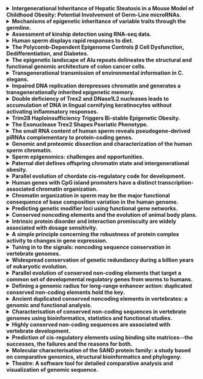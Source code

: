 <details>

<summary><strong>Intergenerational Inheritance of Hepatic Steatosis in a Mouse Model of Childhood Obesity: Potential Involvement of Germ-Line microRNAs.</strong></summary>

<p><strong>Autores:</strong><br>Ribas-Aulinas F, Ribo S, Casas E, Mourin-Fernandez M, Ramon-Krauel M, Diaz R, Lerin C, Kalko SG, Vavouri T, Jimenez-Chillaron JC</p>

<p><a href="https://doi.org/10.3390/nu15051241." target="_blank">DOI</a> \| <a href="https://pubmed.ncbi.nlm.nih.gov/36904241/" target="_blank">PubMed</a></p>

<p><strong>Resumen:</strong><br>Childhood obesity increases the risk of developing metabolic syndrome later in life. Moreover, metabolic dysfunction may be inherited into the following generation through non-genomic mechanisms, with epigenetics as a plausible candidate. The pathways involved in the development of metabolic dysfunction across generations in the context of childhood obesity remain largely unexplored. We have developed a mouse model of early adiposity by reducing litter size at birth (small litter group, SL: 4 pups/dam; control group, C: 8 pups/dam). Mice raised in small litters (SL) developed obesity, insulin resistance and hepatic steatosis with aging. Strikingly, the offspring of SL males (SL-F1) also developed hepatic steatosis. Paternal transmission of an environmentally induced phenotype strongly suggests epigenetic inheritance. We analyzed the hepatic transcriptome in C-F1 and SL-F1 mice to identify pathways involved in the development of hepatic steatosis. We found that the circadian rhythm and lipid metabolic process were the ontologies with highest significance in the liver of SL-F1 mice. We explored whether DNA methylation and small non-coding RNAs might be involved in mediating intergenerational effects. Sperm DNA methylation was largely altered in SL mice. However, these changes did not correlate with the hepatic transcriptome. Next, we analyzed small non-coding RNA content in the testes of mice from the parental generation. Two miRNAs (miR-457 and miR-201) appeared differentially expressed in the testes of SL-F0 mice. They are known to be expressed in mature spermatozoa, but not in oocytes nor early embryos, and they may regulate the transcription of lipogenic genes, but not clock genes, in hepatocytes. Hence, they are strong candidates to mediate the inheritance of adult hepatic steatosis in our murine model. In conclusion, litter size reduction leads to intergenerational effects through non-genomic mechanisms. In our model, DNA methylation does not seem to play a role on the circadian rhythm nor lipid genes. However, at least two paternal miRNAs might influence the expression of a few lipid-related genes in the first-generation offspring, F1.</p>

</details>

<details>

<summary><strong>Mechanisms of epigenetic inheritance of variable traits through the germline.</strong></summary>

<p><strong>Autores:</strong><br>Casas E, Vavouri T</p>

<p><a href="https://doi.org/10.1530/REP-19-0340." target="_blank">DOI</a> \| <a href="https://pubmed.ncbi.nlm.nih.gov/32302967/" target="_blank">PubMed</a></p>

<p><strong>Resumen:</strong><br>During the past half century, evidence for inheritance of variable traits has accumulated from experiments in plants and animals and epidemiological studies in humans. Here, we summarize some of the reported cases of epigenetic inheritance and the proposed mechanisms involved in the transmission of non-genetic information between generations in plants, nematodes, flies and mammals. It has long been accepted that information is epigenetically inherited in plants. Although many questions regarding the underlying mechanisms remain to be answered, it is now evident that epigenetic mechanisms are also responsible for the transmission of phenotypes in animals. We highlight similarities and differences between models and species.</p>

</details>

<details>

<summary><strong>Assessment of kinship detection using RNA-seq data.</strong></summary>

<p><strong>Autores:</strong><br>Blay N, Casas E, Galván-Femenía I, Graffelman J, de Cid R, Vavouri T</p>

<p><a href="https://doi.org/10.1093/nar/gkz776." target="_blank">DOI</a> \| <a href="https://pubmed.ncbi.nlm.nih.gov/31501877/" target="_blank">PubMed</a></p>

<p><strong>Resumen:</strong><br>Analysis of RNA sequencing (RNA-seq) data from related individuals is widely used in clinical and molecular genetics studies. Prediction of kinship from RNA-seq data would be useful for confirming the expected relationships in family based studies and for highlighting samples from related individuals in case-control or population based studies. Currently, reconstruction of pedigrees is largely based on SNPs or microsatellites, obtained from genotyping arrays, whole genome sequencing and whole exome sequencing. Potential problems with using RNA-seq data for kinship detection are the low proportion of the genome that it covers, the highly skewed coverage of exons of different genes depending on expression level and allele-specific expression. In this study we assess the use of RNA-seq data to detect kinship between individuals, through pairwise identity by descent (IBD) estimates. First, we obtained high quality SNPs after successive filters to minimize the effects due to allelic imbalance as well as errors in sequencing, mapping and genotyping. Then, we used these SNPs to calculate pairwise IBD estimates. By analysing both real and simulated RNA-seq data we show that it is possible to identify up to second degree relationships using RNA-seq data of even low to moderate sequencing depth.</p>

</details>

<details>

<summary><strong>Human sperm displays rapid responses to diet.</strong></summary>

<p><strong>Autores:</strong><br>Nätt D, Kugelberg U, Casas E, Nedstrand E, Zalavary S, Henriksson P, Nijm C, Jäderquist J, Sandborg J, Flinke E, Ramesh R, Örkenby L, Appelkvist F, Lingg T, Guzzi N, Bellodi C, Löf M, Vavouri T, Öst A</p>

<p><a href="https://doi.org/10.1038/s41574-020-0331-2." target="_blank">DOI</a> \| <a href="https://pubmed.ncbi.nlm.nih.gov/31877125/" target="_blank">PubMed</a></p>

<p><strong>Resumen:</strong><br>The global rise in obesity and steady decline in sperm quality are two alarming trends that have emerged during recent decades. In parallel, evidence from model organisms shows that paternal diet can affect offspring metabolic health in a process involving sperm tRNA-derived small RNA (tsRNA). Here, we report that human sperm are acutely sensitive to nutrient flux, both in terms of sperm motility and changes in sperm tsRNA. Over the course of a 2-week diet intervention, in which we first introduced a healthy diet followed by a diet rich in sugar, sperm motility increased and stabilized at high levels. Small RNA-seq on repeatedly sampled sperm from the same individuals revealed that tsRNAs were up-regulated by eating a high-sugar diet for just 1 week. Unsupervised clustering identified two independent pathways for the biogenesis of these tsRNAs: one involving a novel class of fragments with specific cleavage in the T-loop of mature nuclear tRNAs and the other exclusively involving mitochondrial tsRNAs. Mitochondrial involvement was further supported by a similar up-regulation of mitochondrial rRNA-derived small RNA (rsRNA). Notably, the changes in sugar-sensitive tsRNA were positively associated with simultaneous changes in sperm motility and negatively associated with obesity in an independent clinical cohort. This rapid response to a dietary intervention on tsRNA in human sperm is attuned with the paternal intergenerational metabolic responses found in model organisms. More importantly, our findings suggest shared diet-sensitive mechanisms between sperm motility and the biogenesis of tsRNA, which provide novel insights about the interplay between nutrition and male reproductive health.</p>

</details>

<details>

<summary><strong>The Polycomb-Dependent Epigenome Controls β Cell Dysfunction, Dedifferentiation, and Diabetes.</strong></summary>

<p><strong>Autores:</strong><br>Lu TT, Heyne S, Dror E, Casas E, Leonhardt L, Boenke T, Yang CH, Sagar, Arrigoni L, Dalgaard K, Teperino R, Enders L, Selvaraj M, Ruf M, Raja SJ, Xie H, Boenisch U, Orkin SH, Lynn FC, Hoffman BG, Grün D, Vavouri T, Lempradl AM, Pospisilik JA</p>

<p><a href="https://doi.org/10.1038/s41574-018-0039-8." target="_blank">DOI</a> \| <a href="https://pubmed.ncbi.nlm.nih.gov/29754954/" target="_blank">PubMed</a></p>

<p><strong>Resumen:</strong><br>To date, it remains largely unclear to what extent chromatin machinery contributes to the susceptibility and progression of complex diseases. Here, we combine deep epigenome mapping with single-cell transcriptomics to mine for evidence of chromatin dysregulation in type 2 diabetes. We find two chromatin-state signatures that track β cell dysfunction in mice and humans: ectopic activation of bivalent Polycomb-silenced domains and loss of expression at an epigenomically unique class of lineage-defining genes. β cell-specific Polycomb (Eed/PRC2) loss of function in mice triggers diabetes-mimicking transcriptional signatures and highly penetrant, hyperglycemia-independent dedifferentiation, indicating that PRC2 dysregulation contributes to disease. The work provides novel resources for exploring β cell transcriptional regulation and identifies PRC2 as necessary for long-term maintenance of β cell identity. Importantly, the data suggest a two-hit (chromatin and hyperglycemia) model for loss of β cell identity in diabetes.</p>

</details>

<details>

<summary><strong>The epigenetic landscape of Alu repeats delineates the structural and functional genomic architecture of colon cancer cells.</strong></summary>

<p><strong>Autores:</strong><br>Jordà M, Díez-Villanueva A, Mallona I, Martín B, Lois S, Barrera V, Esteller M, Vavouri T, Peinado MA</p>

<p><a href="https://doi.org/10.1101/gr.207522.116." target="_blank">DOI</a> \| <a href="https://pubmed.ncbi.nlm.nih.gov/27999094/" target="_blank">PubMed</a></p>

<p><strong>Resumen:</strong><br>Cancer cells exhibit multiple epigenetic changes with prominent local DNA hypermethylation and widespread hypomethylation affecting large chromosomal domains. Epigenome studies often disregard the study of repeat elements owing to technical complexity and their undefined role in genome regulation. We have developed NSUMA (Next-generation Sequencing of UnMethylated Alu), a cost-effective approach allowing the unambiguous interrogation of DNA methylation in more than 130,000 individual Alu elements, the most abundant retrotransposon in the human genome. DNA methylation profiles of Alu repeats have been analyzed in colon cancers and normal tissues using NSUMA and whole-genome bisulfite sequencing. Normal cells show a low proportion of unmethylated Alu (1%-4%) that may increase up to 10-fold in cancer cells. In normal cells, unmethylated Alu elements tend to locate in the vicinity of functionally rich regions and display epigenetic features consistent with a direct impact on genome regulation. In cancer cells, Alu repeats are more resistant to hypomethylation than other retroelements. Genome segmentation based on high/low rates of Alu hypomethylation allows the identification of genomic compartments with differential genetic, epigenetic, and transcriptomic features. Alu hypomethylated regions show low transcriptional activity, late DNA replication, and its extent is associated with higher chromosomal instability. Our analysis demonstrates that Alu retroelements contribute to define the epigenetic landscape of normal and cancer cells and provides a unique resource on the epigenetic dynamics of a principal, but largely unexplored, component of the primate genome.</p>

</details>

<details>

<summary><strong>Transgenerational transmission of environmental information in C. elegans.</strong></summary>

<p><strong>Autores:</strong><br>Klosin A, Casas E, Hidalgo-Carcedo C, Vavouri T, Lehner B</p>

<p><a href="https://doi.org/10.1126/science.aah6412." target="_blank">DOI</a> \| <a href="https://pubmed.ncbi.nlm.nih.gov/28428426/" target="_blank">PubMed</a></p>

<p><strong>Resumen:</strong><br>The environment experienced by an animal can sometimes influence gene expression for one or a few subsequent generations. Here, we report the observation that a temperature-induced change in expression from a Caenorhabditis elegans heterochromatic gene array can endure for at least 14 generations. Inheritance is primarily in cis with the locus, occurs through both oocytes and sperm, and is associated with altered trimethylation of histone H3 lysine 9 (H3K9me3) before the onset of zygotic transcription. Expression profiling reveals that temperature-induced expression from endogenous repressed repeats can also be inherited for multiple generations. Long-lasting epigenetic memory of environmental change is therefore possible in this animal.</p>

</details>

<details>

<summary><strong>Impaired DNA replication derepresses chromatin and generates a transgenerationally inherited epigenetic memory.</strong></summary>

<p><strong>Autores:</strong><br>Klosin A, Reis K, Hidalgo-Carcedo C, Casas E, Vavouri T, Lehner B</p>

<p><a href="https://doi.org/10.1126/sciadv.1701143." target="_blank">DOI</a> \| <a href="https://pubmed.ncbi.nlm.nih.gov/28835928/" target="_blank">PubMed</a></p>

<p><strong>Resumen:</strong><br>Impaired DNA replication is a hallmark of cancer and a cause of genomic instability. We report that, in addition to causing genetic change, impaired DNA replication during embryonic development can have major epigenetic consequences for a genome. In a genome-wide screen, we identified impaired DNA replication as a cause of increased expression from a repressed transgene in Caenorhabditis elegans. The acquired expression state behaved as an "epiallele," being inherited for multiple generations before fully resetting. Derepression was not restricted to the transgene but was caused by a global reduction in heterochromatin-associated histone modifications due to the impaired retention of modified histones on DNA during replication in the early embryo. Impaired DNA replication during development can therefore globally derepress chromatin, creating new intergenerationally inherited epigenetic expression states.</p>

</details>

<details>

<summary><strong>Double deficiency of Trex2 and DNase1L2 nucleases leads to accumulation of DNA in lingual cornifying keratinocytes without activating inflammatory responses.</strong></summary>

<p><strong>Autores:</strong><br>Manils J, Fischer H, Climent J, Casas E, García-Martínez C, Bas J, Sukseree S, Vavouri T, Ciruela F, de Anta JM, Tschachler E, Eckhart L, Soler C</p>

<p><a href="https://doi.org/10.1038/s41598-017-12308-4." target="_blank">DOI</a> \| <a href="https://pubmed.ncbi.nlm.nih.gov/28928425/" target="_blank">PubMed</a></p>

<p><strong>Resumen:</strong><br>The cornification of keratinocytes on the surface of skin and oral epithelia is associated with the degradation of nuclear DNA. The endonuclease DNase1L2 and the exonuclease Trex2 are expressed specifically in cornifying keratinocytes. Deletion of DNase1L2 causes retention of nuclear DNA in the tongue epithelium but not in the skin. Here we report that lack of Trex2 results in the accumulation of DNA fragments in the cytoplasm of cornifying lingual keratinocytes and co-deletion of DNase1L2 and Trex2 causes massive accumulation of DNA fragments throughout the cornified layers of the tongue epithelium. By contrast, cornification-associated DNA breakdown was not compromised in the epidermis. Aberrant retention of DNA in the tongue epithelium was associated neither with enhanced expression of DNA-driven response genes, such as Ifnb, Irf7 and Cxcl10, nor with inflammation. Of note, the expression of Tlr9, Aim2 and Tmem173, key DNA sensor genes, was markedly lower in keratinocytes and keratinocyte-built tissues than in macrophages and immune tissues, and DNA-driven response genes were not induced by introduction of DNA in keratinocytes. Altogether, our results indicate that DNase1L2 and Trex2 cooperate in the breakdown and degradation of DNA during cornification of lingual keratinocytes and aberrant DNA retention is tolerated in the oral epithelium.</p>

</details>

<details>

<summary><strong>Trim28 Haploinsufficiency Triggers Bi-stable Epigenetic Obesity.</strong></summary>

<p><strong>Autores:</strong><br>Dalgaard K, Landgraf K, Heyne S, Lempradl A, Longinotto J, Gossens K, Ruf M, Orthofer M, Strogantsev R, Selvaraj M, Lu TT, Casas E, Teperino R, Surani MA, Zvetkova I, Rimmington D, Tung YC, Lam B, Larder R, Yeo GS, O'Rahilly S, Vavouri T, Whitelaw E, Penninger JM, Jenuwein T, Cheung CL, Ferguson-Smith AC, Coll AP, Körner A, Pospisilik JA</p>

<p><a href="https://doi.org/10.1016/j.cell.2016.01.006." target="_blank">DOI</a> \| <a href="https://pubmed.ncbi.nlm.nih.gov/26824653/" target="_blank">PubMed</a></p>

<p><strong>Resumen:</strong><br>More than one-half billion people are obese, and despite progress in genetic research, much of the heritability of obesity remains enigmatic. Here, we identify a Trim28-dependent network capable of triggering obesity in a non-Mendelian, "on/off" manner. Trim28(+/D9) mutant mice exhibit a bi-modal body-weight distribution, with isogenic animals randomly emerging as either normal or obese and few intermediates. We find that the obese-"on" state is characterized by reduced expression of an imprinted gene network including Nnat, Peg3, Cdkn1c, and Plagl1 and that independent targeting of these alleles recapitulates the stochastic bi-stable disease phenotype. Adipose tissue transcriptome analyses in children indicate that humans too cluster into distinct sub-populations, stratifying according to Trim28 expression, transcriptome organization, and obesity-associated imprinted gene dysregulation. These data provide evidence of discrete polyphenism in mouse and man and thus carry important implications for complex trait genetics, evolution, and medicine.</p>

</details>

<details>

<summary><strong>The Exonuclease Trex2 Shapes Psoriatic Phenotype.</strong></summary>

<p><strong>Autores:</strong><br>Manils J, Casas E, Viña-Vilaseca A, López-Cano M, Díez-Villanueva A, Gómez D, Marruecos L, Ferran M, Benito C, Perrino FW, Vavouri T, de Anta JM, Ciruela F, Soler C</p>

<p><a href="https://doi.org/10.1016/j.jid.2016.06.628." target="_blank">DOI</a> \| <a href="https://pubmed.ncbi.nlm.nih.gov/27365293/" target="_blank">PubMed</a></p>

<p><strong>Resumen:</strong><br>Trex2 is a keratinocyte-specific 3'-deoxyribonuclease that participates in the maintenance of skin homeostasis after DNA damage. Here, we show that this exonuclease is strongly upregulated in human psoriasis, a hyperproliferative and inflammatory skin disease. Similarly, the imiquimod (IMQ)- and Il23-induced mouse psoriasis was associated with a substantial upregulation of Trex2, which was recruited into fragmented chromatin in keratinocytes that were undergoing impaired proliferation, differentiation, and cell death, indicating an important role in DNA processing. Using Trex2 knockout mice, we have found that Trex2 deficiency attenuated IMQ-induced psoriasis-like skin inflammation and enhanced IMQ-induced parakeratosis. Also, Il23-induced ear swelling was diminished in Trex2 knockout mice in comparison with wild-type (wt) mice. Transcriptome analysis identified multiple genes that were deregulated by Trex2 loss after treatment with IMQ. Specifically, immune response genes and pathways normally associated with inflammation were downregulated, whereas those related to skin differentiation and chromatin biology showed increased expression. Interestingly, Trex2 deficiency led to decreased IMQ-induced keratinocyte death via both cell autonomous and noncell autonomous mechanisms. Hence, our data indicate that Trex2 acts as a critical factor in the pathogenesis of psoriasis by promoting keratinocyte apoptosis and enucleation and thereby influencing skin immune responses.</p>

</details>

<details>

<summary><strong>The small RNA content of human sperm reveals pseudogene-derived piRNAs complementary to protein-coding genes.</strong></summary>

<p><strong>Autores:</strong><br>Pantano L, Jodar M, Bak M, Ballescà JL, Tommerup N, Oliva R, Vavouri T</p>

<p><a href="https://doi.org/10.1261/rna.046482.114." target="_blank">DOI</a> \| <a href="https://pubmed.ncbi.nlm.nih.gov/25904136/" target="_blank">PubMed</a></p>

<p><strong>Resumen:</strong><br>At the end of mammalian sperm development, sperm cells expel most of their cytoplasm and dispose of the majority of their RNA. Yet, hundreds of RNA molecules remain in mature sperm. The biological significance of the vast majority of these molecules is unclear. To better understand the processes that generate sperm small RNAs and what roles they may have, we sequenced and characterized the small RNA content of sperm samples from two human fertile individuals. We detected 182 microRNAs, some of which are highly abundant. The most abundant microRNA in sperm is miR-1246 with predicted targets among sperm-specific genes. The most abundant class of small noncoding RNAs in sperm are PIWI-interacting RNAs (piRNAs). Surprisingly, we found that human sperm cells contain piRNAs processed from pseudogenes. Clusters of piRNAs from human testes contain pseudogenes transcribed in the antisense strand and processed into small RNAs. Several human protein-coding genes contain antisense predicted targets of pseudogene-derived piRNAs in the male germline and these piRNAs are still found in mature sperm. Our study provides the most extensive data set and annotation of human sperm small RNAs to date and is a resource for further functional studies on the roles of sperm small RNAs. In addition, we propose that some of the pseudogene-derived human piRNAs may regulate expression of their parent gene in the male germline.</p>

</details>

<details>

<summary><strong>Genomic and proteomic dissection and characterization of the human sperm chromatin.</strong></summary>

<p><strong>Autores:</strong><br>Castillo J, Amaral A, Azpiazu R, Vavouri T, Estanyol JM, Ballescà JL, Oliva R</p>

<p><a href="https://doi.org/10.1093/molehr/gau079." target="_blank">DOI</a> \| <a href="https://pubmed.ncbi.nlm.nih.gov/25193639/" target="_blank">PubMed</a></p>

<p><strong>Resumen:</strong><br>The mammalian spermatozoon has a unique chromatin structure where the majority of DNA is packaged by protamines, while a small fraction (∼8%) remains associated with nucleosomes. However, the chromatin affinity and repertoire of the additional proteins constituting the different sperm chromatin fractions have not yet been explored. To address this we have carried out a genomic and proteomic characterization of human sperm samples subjected to chromatin fractionation using either 0.65 M NaCl extraction followed by EcoRI/BamHI DNA restriction enzyme digestion, or micrococcal nuclease digestion. DNA fractions corresponding to the nucleosome-packaged DNA were sequenced, confirming an appropriate dissection of the sperm chromatin. In addition we detected and sequenced a subnucleosomal particle. Although both fractions were highly enriched at gene promoters, some sequences were found to be exclusively associated with one of those. The results of the proteomic analyses demonstrate that there are two distinct sets of sperm proteins which differ in chromatin affinity. Histone variants, transcription factors, chromatin-associated and modifying proteins involved in regulatory roles were identified as weakly attached to the sperm DNA, whereas proteins with structural roles were identified in the condensed fraction. Many factors, such as the histone lysine demethylase PHF8 identified for the first time in the human sperm cell in this study, were identified exclusively in soluble fraction. Our results provide additional support to the possibility that all of these factors may constitute additional layers of sperm epigenetic information or have structural or regulatory roles transmitted by the sperm cell to the oocyte at fertilization.</p>

</details>

<details>

<summary><strong>Sperm epigenomics: challenges and opportunities.</strong></summary>

<p><strong>Autores:</strong><br>Casas E, Vavouri T</p>

<p><a href="https://doi.org/10.3389/fgene.2014.00330." target="_blank">DOI</a> \| <a href="https://pubmed.ncbi.nlm.nih.gov/25278962/" target="_blank">PubMed</a></p>

<p><strong>Resumen:</strong><br>Sperm is a highly differentiated cell type whose function is to deliver a haploid genome to the oocyte. The sperm "epigenomes" were traditionally considered to be insignificant - the sperm is transcriptionally inactive, its genome is packaged in sperm-specific protamine toroids instead of nucleosomes, and its DNA methylation profile is erased immediately post-fertilization. Yet, in recent years there has been an increase in the number of reported cases of apparent epigenetic inheritance through the male germline, suggesting that the sperm epigenome may transmit information between generations. At the same time, technical advances have made the genome-wide profiling of different layers of the sperm epigenome feasible. As a result, a large number of datasets have been recently generated and analyzed with the aim to better understand what non-genetic material is contained within the sperm and whether it has any function post-fertilization. Here, we provide an overview of the current knowledge of the sperm epigenomes as well as the challenges in analysing them and the opportunities in understanding the potential non-genetic carriers of information in sperm.</p>

</details>

<details>

<summary><strong>Paternal diet defines offspring chromatin state and intergenerational obesity.</strong></summary>

<p><strong>Autores:</strong><br>Öst A, Lempradl A, Casas E, Weigert M, Tiko T, Deniz M, Pantano L, Boenisch U, Itskov PM, Stoeckius M, Ruf M, Rajewsky N, Reuter G, Iovino N, Ribeiro C, Alenius M, Heyne S, Vavouri T, Pospisilik JA</p>

<p><a href="https://doi.org/10.1016/j.cell.2014.11.005." target="_blank">DOI</a> \| <a href="https://pubmed.ncbi.nlm.nih.gov/25480298/" target="_blank">PubMed</a></p>

<p><strong>Resumen:</strong><br>The global rise in obesity has revitalized a search for genetic and epigenetic factors underlying the disease. We present a Drosophila model of paternal-diet-induced intergenerational metabolic reprogramming (IGMR) and identify genes required for its encoding in offspring. Intriguingly, we find that as little as 2 days of dietary intervention in fathers elicits obesity in offspring. Paternal sugar acts as a physiological suppressor of variegation, desilencing chromatin-state-defined domains in both mature sperm and in offspring embryos. We identify requirements for H3K9/K27me3-dependent reprogramming of metabolic genes in two distinct germline and zygotic windows. Critically, we find evidence that a similar system may regulate obesity susceptibility and phenotype variation in mice and humans. The findings provide insight into the mechanisms underlying intergenerational metabolic reprogramming and carry profound implications for our understanding of phenotypic variation and evolution.</p>

</details>

<details>

<summary><strong>Parallel evolution of chordate cis-regulatory code for development.</strong></summary>

<p><strong>Autores:</strong><br>Doglio L, Goode DK, Pelleri MC, Pauls S, Frabetti F, Shimeld SM, Vavouri T, Elgar G</p>

<p><a href="https://doi.org/10.1371/journal.pgen.1003904." target="_blank">DOI</a> \| <a href="https://pubmed.ncbi.nlm.nih.gov/24282393/" target="_blank">PubMed</a></p>

<p><strong>Resumen:</strong><br>Urochordates are the closest relatives of vertebrates and at the larval stage, possess a characteristic bilateral chordate body plan. In vertebrates, the genes that orchestrate embryonic patterning are in part regulated by highly conserved non-coding elements (CNEs), yet these elements have not been identified in urochordate genomes. Consequently the evolution of the cis-regulatory code for urochordate development remains largely uncharacterised. Here, we use genome-wide comparisons between C. intestinalis and C. savignyi to identify putative urochordate cis-regulatory sequences. Ciona conserved non-coding elements (ciCNEs) are associated with largely the same key regulatory genes as vertebrate CNEs. Furthermore, some of the tested ciCNEs are able to activate reporter gene expression in both zebrafish and Ciona embryos, in a pattern that at least partially overlaps that of the gene they associate with, despite the absence of sequence identity. We also show that the ability of a ciCNE to up-regulate gene expression in vertebrate embryos can in some cases be localised to short sub-sequences, suggesting that functional cross-talk may be defined by small regions of ancestral regulatory logic, although functional sub-sequences may also be dispersed across the whole element. We conclude that the structure and organisation of cis-regulatory modules is very different between vertebrates and urochordates, reflecting their separate evolutionary histories. However, functional cross-talk still exists because the same repertoire of transcription factors has likely guided their parallel evolution, exploiting similar sets of binding sites but in different combinations.</p>

</details>

<details>

<summary><strong>Human genes with CpG island promoters have a distinct transcription-associated chromatin organization.</strong></summary>

<p><strong>Autores:</strong><br>Vavouri T, Lehner B</p>

<p><a href="https://doi.org/10.1186/gb-2012-13-11-r110." target="_blank">DOI</a> \| <a href="https://pubmed.ncbi.nlm.nih.gov/23186133/" target="_blank">PubMed</a></p>

<p><strong>Resumen:</strong><br>BACKGROUND: More than 50% of human genes initiate transcription from CpG dinucleotide-rich regions referred to as CpG islands. These genes show differences in their patterns of transcription initiation, and have been reported to have higher levels of some activation-associated chromatin modifications. RESULTS: Here we report that genes with CpG island promoters have a characteristic transcription-associated chromatin organization. This signature includes high levels of the transcription elongation-associated histone modifications H4K20me1, H2BK5me1 and H3K79me1/2/3 in the 5' end of the gene, depletion of the activation marks H2AK5ac, H3K14ac and H3K23ac immediately downstream of the transcription start site (TSS), and characteristic epigenetic asymmetries around the TSS. The chromosome organization factor CTCF may be bound upstream of RNA polymerase in most active CpG island promoters, and an unstable nucleosome at the TSS may be specifically marked by H4K20me3, the first example of such a modification. H3K36 monomethylation is only detected as enriched in the bodies of active genes that have CpG island promoters. Finally, as expression levels increase, peak modification levels of the histone methylations H3K9me1, H3K4me1, H3K4me2 and H3K27me1 shift further away from the TSS into the gene body. CONCLUSIONS: These results suggest that active genes with CpG island promoters have a distinct step-like series of modified nucleosomes after the TSS. The identity, positioning, shape and relative ordering of transcription-associated histone modifications differ between genes with and without CpG island promoters. This supports a model where chromatin organization reflects not only transcription activity but also the type of promoter in which transcription initiates.</p>

</details>

<details>

<summary><strong>Chromatin organization in sperm may be the major functional consequence of base composition variation in the human genome.</strong></summary>

<p><strong>Autores:</strong><br>Vavouri T, Lehner B</p>

<p><a href="https://doi.org/10.1371/journal.pgen.1002036." target="_blank">DOI</a> \| <a href="https://pubmed.ncbi.nlm.nih.gov/21490963/" target="_blank">PubMed</a></p>

<p><strong>Resumen:</strong><br>Chromatin in sperm is different from that in other cells, with most of the genome packaged by protamines not nucleosomes. Nucleosomes are, however, retained at some genomic sites, where they have the potential to transmit paternal epigenetic information. It is not understood how this retention is specified. Here we show that base composition is the major determinant of nucleosome retention in human sperm, predicting retention very well in both genic and non-genic regions of the genome. The retention of nucleosomes at GC-rich sequences with high intrinsic nucleosome affinity accounts for the previously reported retention at transcription start sites and at genes that regulate development. It also means that nucleosomes are retained at the start sites of most housekeeping genes. We also report a striking link between the retention of nucleosomes in sperm and the establishment of DNA methylation-free regions in the early embryo. Taken together, this suggests that paternal nucleosome transmission may facilitate robust gene regulation in the early embryo. We propose that chromatin organization in the male germline, rather than in somatic cells, is the major functional consequence of fine-scale base composition variation in the human genome. The selective pressure driving base composition evolution in mammals could, therefore, be the need to transmit paternal epigenetic information to the zygote.</p>

</details>

<details>

<summary><strong>Predicting genetic modifier loci using functional gene networks.</strong></summary>

<p><strong>Autores:</strong><br>Lee I, Lehner B, Vavouri T, Shin J, Fraser AG, Marcotte EM</p>

<p><a href="https://doi.org/10.1101/gr.102749.109." target="_blank">DOI</a> \| <a href="https://pubmed.ncbi.nlm.nih.gov/20538624/" target="_blank">PubMed</a></p>

<p><strong>Resumen:</strong><br>Most phenotypes are genetically complex, with contributions from mutations in many different genes. Mutations in more than one gene can combine synergistically to cause phenotypic change, and systematic studies in model organisms show that these genetic interactions are pervasive. However, in human association studies such nonadditive genetic interactions are very difficult to identify because of a lack of statistical power--simply put, the number of potential interactions is too vast. One approach to resolve this is to predict candidate modifier interactions between loci, and then to specifically test these for associations with the phenotype. Here, we describe a general method for predicting genetic interactions based on the use of integrated functional gene networks. We show that in both Saccharomyces cerevisiae and Caenorhabditis elegans a single high-coverage, high-quality functional network can successfully predict genetic modifiers for the majority of genes. For C. elegans we also describe the construction of a new, improved, and expanded functional network, WormNet 2. Using this network we demonstrate how it is possible to rapidly expand the number of modifier loci known for a gene, predicting and validating new genetic interactions for each of three signal transduction genes. We propose that this approach, termed network-guided modifier screening, provides a general strategy for predicting genetic interactions. This work thus suggests that a high-quality integrated human gene network will provide a powerful resource for modifier locus discovery in many different diseases.</p>

</details>

<details>

<summary><strong>Conserved noncoding elements and the evolution of animal body plans.</strong></summary>

<p><strong>Autores:</strong><br>Vavouri T, Lehner B</p>

<p><a href="https://doi.org/10.1002/bies.200900014." target="_blank">DOI</a> \| <a href="https://pubmed.ncbi.nlm.nih.gov/19492354/" target="_blank">PubMed</a></p>

<p><strong>Resumen:</strong><br>The genomes of vertebrates, flies, and nematodes contain highly conserved noncoding elements (CNEs). CNEs cluster around genes that regulate development, and where tested, they can act as transcriptional enhancers. Within an animal group CNEs are the most conserved sequences but between groups they are normally diverged beyond recognition. Alternative CNEs are, however, associated with an overlapping set of genes that control development in all animals. Here, we discuss the evidence that CNEs are part of the core gene regulatory networks (GRNs) that specify alternative animal body plans. The major animal groups arose \>550 million years ago. We propose that the cis-regulatory inputs identified by CNEs arose during the "re-wiring" of regulatory interactions that occurred during early animal evolution. Consequently, different animal groups, with different core GRNs, contain alternative sets of CNEs. Due to the subsequent stability of animal body plans, these core regulatory sequences have been evolving in parallel under strong purifying selection in different animal groups.</p>

</details>

<details>

<summary><strong>Intrinsic protein disorder and interaction promiscuity are widely associated with dosage sensitivity.</strong></summary>

<p><strong>Autores:</strong><br>Vavouri T, Semple JI, Garcia-Verdugo R, Lehner B</p>

<p><a href="https://doi.org/10.1016/j.cell.2009.06.024." target="_blank">DOI</a> \| <a href="https://pubmed.ncbi.nlm.nih.gov/19596244/" target="_blank">PubMed</a></p>

<p><strong>Resumen:</strong><br>Why are genes harmful when they are overexpressed? By testing possible causes of overexpression phenotypes in yeast, we identify intrinsic protein disorder as an important determinant of dosage sensitivity. Disordered regions are prone to make promiscuous molecular interactions when their concentration is increased, and we demonstrate that this is the likely cause of pathology when genes are overexpressed. We validate our findings in two animals, Drosophila melanogaster and Caenorhabditis elegans. In mice and humans the same properties are strongly associated with dosage-sensitive oncogenes, such that mass-action-driven molecular interactions may be a frequent cause of cancer. Dosage-sensitive genes are tightly regulated at the transcriptional, RNA, and protein levels, which may serve to prevent harmful increases in protein concentration under physiological conditions. Mass-action-driven interaction promiscuity is a single theoretical framework that can be used to understand, predict, and possibly treat the effects of increased gene expression in evolution and disease.</p>

</details>

<details>

<summary><strong>A simple principle concerning the robustness of protein complex activity to changes in gene expression.</strong></summary>

<p><strong>Autores:</strong><br>Semple JI, Vavouri T, Lehner B</p>

<p><a href="https://doi.org/10.1186/1752-0509-3-16." target="_blank">DOI</a> \| <a href="https://pubmed.ncbi.nlm.nih.gov/18171472/" target="_blank">PubMed</a></p>

<p><strong>Resumen:</strong><br>BACKGROUND: The functions of a eukaryotic cell are largely performed by multi-subunit protein complexes that act as molecular machines or information processing modules in cellular networks. An important problem in systems biology is to understand how, in general, these molecular machines respond to perturbations. RESULTS: In yeast, genes that inhibit growth when their expression is reduced are strongly enriched amongst the subunits of multi-subunit protein complexes. This applies to both the core and peripheral subunits of protein complexes, and the subunits of each complex normally have the same loss-of-function phenotypes. In contrast, genes that inhibit growth when their expression is increased are not enriched amongst the core or peripheral subunits of protein complexes, and the behaviour of one subunit of a complex is not predictive for the other subunits with respect to over-expression phenotypes. CONCLUSION: We propose the principle that the overall activity of a protein complex is in general robust to an increase, but not to a decrease in the expression of its subunits. This means that whereas phenotypes resulting from a decrease in gene expression can be predicted because they cluster on networks of protein complexes, over-expression phenotypes cannot be predicted in this way. We discuss the implications of these findings for understanding how cells are regulated, how they evolve, and how genetic perturbations connect to disease in humans.</p>

</details>

<details>

<summary><strong>Tuning in to the signals: noncoding sequence conservation in vertebrate genomes.</strong></summary>

<p><strong>Autores:</strong><br>Elgar G, Vavouri T</p>

<p><a href="https://doi.org/10.1016/j.tig.2008.04.005." target="_blank">DOI</a> \| <a href="https://pubmed.ncbi.nlm.nih.gov/18514361/" target="_blank">PubMed</a></p>

<p><strong>Resumen:</strong><br>Aligning and comparing genomic sequences enables the identification of conserved sequence signatures and can enrich for coding and noncoding functional regions. In vertebrates, the comparison of human and rodent genomes and the comparison of evolutionarily distant genomes, such as human and pufferfish, have identified specific sets of 'ultraconserved' sequence elements associated with the control of early development. However, is this just the tip of a 'conservation iceberg' or do these sequences represent a specific class of regulatory element? Studies on the zebrafish phox2b gene region and the ENCODE project suggest that many regulatory elements are not highly conserved, posing intriguing questions about the relationship between noncoding sequence conservation and function and the evolution of regulatory sequences.</p>

</details>

<details>

<summary><strong>Widespread conservation of genetic redundancy during a billion years of eukaryotic evolution.</strong></summary>

<p><strong>Autores:</strong><br>Vavouri T, Semple JI, Lehner B</p>

<p><a href="https://doi.org/10.1016/j.tig.2008.08.005." target="_blank">DOI</a> \| <a href="https://pubmed.ncbi.nlm.nih.gov/18786741/" target="_blank">PubMed</a></p>

<p><strong>Resumen:</strong><br>Genetic redundancy means that two genes can perform the same function. Using a comprehensive phylogenetic analysis, we show here in both Saccharomyces cerevisiae and Caenorhabditis elegans that genetic redundancy is not just a transient consequence of gene duplication, but is often an evolutionary stable state. In multiple examples, genes have retained redundant functions since the divergence of the animal, plant and fungi kingdoms over a billion years ago. The stable conservation of genetic redundancy contrasts with the more rapid evolution of genetic interactions between unrelated genes and can be explained by theoretical models including a 'piggyback' mechanism in which overlapping redundant functions are co-selected with nonredundant ones.</p>

</details>

<details>

<summary><strong>Parallel evolution of conserved non-coding elements that target a common set of developmental regulatory genes from worms to humans.</strong></summary>

<p><strong>Autores:</strong><br>Vavouri T, Walter K, Gilks WR, Lehner B, Elgar G</p>

<p><a href="https://doi.org/10.1186/gb-2007-8-2-r15." target="_blank">DOI</a> \| <a href="https://pubmed.ncbi.nlm.nih.gov/17274809/" target="_blank">PubMed</a></p>

<p><strong>Resumen:</strong><br>BACKGROUND: The human genome contains thousands of non-coding sequences that are often more conserved between vertebrate species than protein-coding exons. These highly conserved non-coding elements (CNEs) are associated with genes that coordinate development, and have been proposed to act as transcriptional enhancers. Despite their extreme sequence conservation in vertebrates, sequences homologous to CNEs have not been identified in invertebrates. RESULTS: Here we report that nematode genomes contain an alternative set of CNEs that share sequence characteristics, but not identity, with their vertebrate counterparts. CNEs thus represent a very unusual class of sequences that are extremely conserved within specific animal lineages yet are highly divergent between lineages. Nematode CNEs are also associated with developmental regulatory genes, and include well-characterized enhancers and transcription factor binding sites, supporting the proposed function of CNEs as cis-regulatory elements. Most remarkably, 40 of 156 human CNE-associated genes with invertebrate orthologs are also associated with CNEs in both worms and flies. CONCLUSION: A core set of genes that regulate development is associated with CNEs across three animal groups (worms, flies and vertebrates). We propose that these CNEs reflect the parallel evolution of alternative enhancers for a common set of developmental regulatory genes in different animal groups. This 're-wiring' of gene regulatory networks containing key developmental coordinators was probably a driving force during the evolution of animal body plans. CNEs may, therefore, represent the genomic traces of these 'hard-wired' core gene regulatory networks that specify the development of each alternative animal body plan.</p>

</details>

<details>

<summary><strong>Defining a genomic radius for long-range enhancer action: duplicated conserved non-coding elements hold the key.</strong></summary>

<p><strong>Autores:</strong><br>Vavouri T, McEwen GK, Woolfe A, Gilks WR, Elgar G</p>

<p><a href="https://doi.org/10.1016/j.tig.2005.10.005." target="_blank">DOI</a> \| <a href="https://pubmed.ncbi.nlm.nih.gov/16290136/" target="_blank">PubMed</a></p>

<p><strong>Resumen:</strong><br>Many conserved non-coding elements (CNEs) in vertebrate genomes have been shown to function as tissue-specific enhancers. However, the target genes of most CNEs are unknown. Here we show that the target genes of duplicated CNEs can be predicted by considering their neighbouring paralogous genes. This enables us to provide the first systematic estimate of the genomic range for distal cis-regulatory interactions in the human genome: half of CNEs are \>250 kb away from their associated gene.</p>

</details>

<details>

<summary><strong>Ancient duplicated conserved noncoding elements in vertebrates: a genomic and functional analysis.</strong></summary>

<p><strong>Autores:</strong><br>McEwen GK, Woolfe A, Goode D, Vavouri T, Callaway H, Elgar G</p>

<p><a href="https://doi.org/10.1101/gr.4143406." target="_blank">DOI</a> \| <a href="https://pubmed.ncbi.nlm.nih.gov/16533910/" target="_blank">PubMed</a></p>

<p><strong>Resumen:</strong><br>Fish-mammal genomic comparisons have proved powerful in identifying conserved noncoding elements likely to be cis-regulatory in nature, and the majority of those tested in vivo have been shown to act as tissue-specific enhancers associated with genes involved in transcriptional regulation of development. Although most of these elements share little sequence identity to each other, a small number are remarkably similar and appear to be the product of duplication events. Here, we searched for duplicated conserved noncoding elements in the human genome, using comparisons with Fugu to select putative cis-regulatory sequences. We identified 124 families of duplicated elements, each containing between two and five members, that are highly conserved within and between vertebrate genomes. In 74% of cases, we were able to assign a specific set of paralogous genes with annotation relating to transcriptional regulation and/or development to each family, thus removing much of the ambiguity in identifying associated genes. We find that duplicate elements have the potential to up-regulate reporter gene expression in a tissue-specific manner and that expression domains often overlap, but are not necessarily identical, between family members. Over two thirds of the families are conserved in duplicate in fish and appear to predate the large-scale duplication events thought to have occurred at the origin of vertebrates. We propose a model whereby gene duplication and the evolution of cis-regulatory elements can be considered in the context of increased morphological diversity and the emergence of the modern vertebrate body plan.</p>

</details>

<details>

<summary><strong>Characterisation of conserved non-coding sequences in vertebrate genomes using bioinformatics, statistics and functional studies.</strong></summary>

<p><strong>Autores:</strong><br>Edwards YJ, Walter K, McEwen G, Vavouri T, Kelly KA, Abnizova I, Woolfe A, Goode DK, Goodson M, North P, Snell P, Callaway H, Smith SF, Gilks WR, Cooke JE, Elgar G</p>

<p><a href="https://pubmed.ncbi.nlm.nih.gov/20483234/" target="_blank">PubMed</a></p>

<p><strong>Resumen:</strong><br>We recently identified approximately 1400 conserved non-coding elements (CNEs) shared by the genomes of fugu (Takifugu rubripes) and human that appear to be associated with developmental regulation in vertebrates \[Woolfe, A., Goodson, M., Goode, D.K., Snell, P., McEwen, G.K., Vavouri, T., Smith, S.F., North, P., Callaway, H., Kelly, K., Walter, K., Abnizova, I., Gilks, W., Edwards, Y.J.K., Cooke, J.E., Elgar, G., 2005. Highly conserved non-coding sequences are associated with vertebrate development. PLoS Biol. 3 (1), e7\]. This study encompassed a multi-disciplinary approach using bioinformatics, statistical methods and functional assays to identify and characterise the CNEs. Using an in vivo enhancer assay, over 90% of tested CNEs up-regulate tissue-specific GFP expression. Here we review our group's research in the field of characterising non-coding sequences conserved in vertebrates. We take this opportunity to discuss our research in progress and present some results of new and additional analyses. These include a phylogenomics analysis of CNEs, sequence conservation patterns in vertebrate CNEs and the distribution of human SNPs in the CNEs. We highlight the usefulness of the CNE dataset to help correlate genetic variation in health and disease. We also discuss the functional analysis using the enhancer assay and the enrichment of predicted transcription factor binding sites for two CNEs. Public access to the CNEs plus annotation is now possible and is described. The content of this review was presented by Dr. Y.J.K. Edwards at the TODAI International Symposium on Functional Genomics of the Pufferfish, Tokyo, Japan, 3-6 November 2004.</p>

</details>

<details>

<summary><strong>Highly conserved non-coding sequences are associated with vertebrate development.</strong></summary>

<p><strong>Autores:</strong><br>Woolfe A, Goodson M, Goode DK, Snell P, McEwen GK, Vavouri T, Smith SF, North P, Callaway H, Kelly K, Walter K, Abnizova I, Gilks W, Edwards YJ, Cooke JE, Elgar G</p>

<p><a href="https://doi.org/10.1371/journal.pbio.0030007." target="_blank">DOI</a> \| <a href="https://pubmed.ncbi.nlm.nih.gov/15630479/" target="_blank">PubMed</a></p>

<p><strong>Resumen:</strong><br>In addition to protein coding sequence, the human genome contains a significant amount of regulatory DNA, the identification of which is proving somewhat recalcitrant to both in silico and functional methods. An approach that has been used with some success is comparative sequence analysis, whereby equivalent genomic regions from different organisms are compared in order to identify both similarities and differences. In general, similarities in sequence between highly divergent organisms imply functional constraint. We have used a whole-genome comparison between humans and the pufferfish, Fugu rubripes, to identify nearly 1,400 highly conserved non-coding sequences. Given the evolutionary divergence between these species, it is likely that these sequences are found in, and furthermore are essential to, all vertebrates. Most, and possibly all, of these sequences are located in and around genes that act as developmental regulators. Some of these sequences are over 90% identical across more than 500 bases, being more highly conserved than coding sequence between these two species. Despite this, we cannot find any similar sequences in invertebrate genomes. In order to begin to functionally test this set of sequences, we have used a rapid in vivo assay system using zebrafish embryos that allows tissue-specific enhancer activity to be identified. Functional data is presented for highly conserved non-coding sequences associated with four unrelated developmental regulators (SOX21, PAX6, HLXB9, and SHH), in order to demonstrate the suitability of this screen to a wide range of genes and expression patterns. Of 25 sequence elements tested around these four genes, 23 show significant enhancer activity in one or more tissues. We have identified a set of non-coding sequences that are highly conserved throughout vertebrates. They are found in clusters across the human genome, principally around genes that are implicated in the regulation of development, including many transcription factors. These highly conserved non-coding sequences are likely to form part of the genomic circuitry that uniquely defines vertebrate development.</p>

</details>

<details>

<summary><strong>Prediction of cis-regulatory elements using binding site matrices--the successes, the failures and the reasons for both.</strong></summary>

<p><strong>Autores:</strong><br>Vavouri T, Elgar G</p>

<p><a href="https://doi.org/10.1016/j.gde.2005.05.002." target="_blank">DOI</a> \| <a href="https://pubmed.ncbi.nlm.nih.gov/15950456/" target="_blank">PubMed</a></p>

<p><strong>Resumen:</strong><br>Protein-DNA interactions control many aspects of animal development and cellular responses to the environment. Although profiling of individual transcription factor binding sites is not a reliable guide for predicting the position of cis-regulatory elements in large genomes, modelling the evolution and the organization of regulatory elements has provided enough information to make some successful predictions. For vertebrate genomes, the field is limited by the lack of sufficient experimental data upon which to build reliable models. Nonetheless, a combination of experimental, computational and comparative data is likely to reveal aspects of complex regulatory networks in vertebrates, just as it has already done for simple eukaryotic genomes.</p>

</details>

<details>

<summary><strong>Molecular characterisation of the SAND protein family: a study based on comparative genomics, structural bioinformatics and phylogeny.</strong></summary>

<p><strong>Autores:</strong><br>Cottage A, Mullan L, Portela MB, Hellen E, Carver T, Patel S, Vavouri T, Elgar G, Edwards YJ</p>

<p><a href="https://pubmed.ncbi.nlm.nih.gov/15647795/" target="_blank">PubMed</a></p>

<p><strong>Resumen:</strong><br>The activities of vertebrate lysosomes are critical to many essential cellular processes. The yeast vacuole is analogous to the mammalian lysosome and is used as a tool to gain insights into vesicle mediated vacuolar/lysosome transport. The protein SAND, which does not contain a SAND domain (PFAM accession number PF01342), has recently been shown to function at the tethering/docking stage of vacuole fusion as a critical component of the vacuole SNARE complex. In this publication we have identified SAND in diverse eukaryotes, from single celled organisms such as the yeasts to complex multi-cellular chordates such as mammals. We have demonstrated subfamily divisions in the SAND proteins and show that in vertebrates, a duplication event gave rise to two SAND sequences. This duplication appears to have occurred during early vertebrate evolution and conceivably with the evolution of lysosomes. Using bioinformatics we predict a secondary structure, solvent accessibility profile and protein fold for the SAND proteins and determine conserved sequence motifs, present in all SAND proteins and those that are specific to subsets. A comprehensive evaluation of yeast and human functional studies in conjunction with our in silico analysis has identified potential roles for some of these motifs.</p>

</details>

<details>

<summary><strong>Theatre: A software tool for detailed comparative analysis and visualization of genomic sequence.</strong></summary>

<p><strong>Autores:</strong><br>Edwards YJ, Carver TJ, Vavouri T, Frith M, Bishop MJ, Elgar G</p>

<p><a href="https://doi.org/10.1093/nar/gkg501." target="_blank">DOI</a> \| <a href="https://pubmed.ncbi.nlm.nih.gov/12824356/" target="_blank">PubMed</a></p>

<p><strong>Resumen:</strong><br>Theatre is a web-based computing system designed for the comparative analysis of genomic sequences, especially with respect to motifs likely to be involved in the regulation of gene expression. Theatre is an interface to commonly used sequence analysis tools and biological sequence databases to determine or predict the positions of coding regions, repetitive sequences and transcription factor binding sites in families of DNA sequences. The information is displayed in a manner that can be easily understood and can reveal patterns that might not otherwise have been noticed. In addition to web-based output, Theatre can produce publication quality colour hardcopies showing predicted features in aligned genomic sequences. A case study using the p53 promoter region of four mammalian species and two fish species is described. Unlike the mammalian sequences the promoter regions in fish have not been previously predicted or characterized and we report the differences in the p53 promoter region of four mammals and that predicted for two fish species. Theatre can be accessed at http://www.hgmp.mrc.ac.uk/Registered/Webapp/theatre/.</p>

</details>
